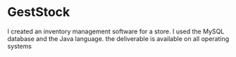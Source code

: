 # GestStock

I created an inventory management software for a store.
I used the MySQL database and the Java language. 
the deliverable is available on all operating systems
